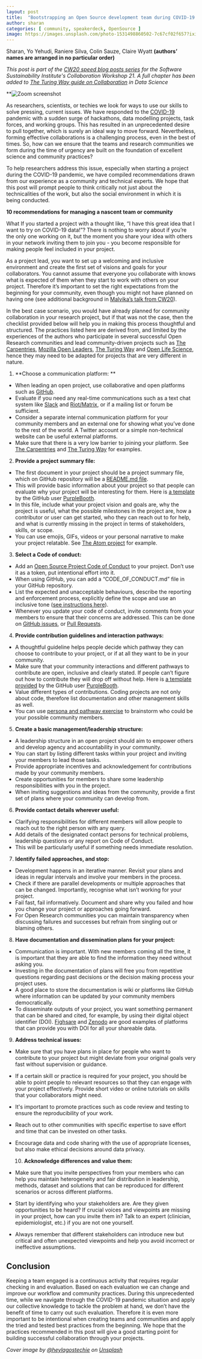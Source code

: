 ```yaml
---
layout: post
title:  "Bootstrapping an Open Source development team during COVID-19 crisis"
author: sharan
categories: [ community, speakerdeck, OpenSource ]
image: https://images.unsplash.com/photo-1531498860502-7c67cf02f657?ixid=MXwxMjA3fDB8MHxwaG90by1wYWdlfHx8fGVufDB8fHw%3D&ixlib=rb-1.2.1&auto=format&fit=crop&w=1950&q=80
---
```


Sharan, Yo Yehudi, Raniere Silva, Colin Sauze, Claire Wyatt **(authors’ names are arranged in no particular order)**

_This post is part of the [CW20 speed blog posts series](https://software.ac.uk/tags/cw20-speed-blog-posts) for the Software Sustainability Institute's Collaboration Workshop 21. A full chapter has been added to [The Turing Way guide on Collaboration](https://the-turing-way.netlify.app/collaboration/new-community.html) in Data Science_

**![Zoom screenshot](https://software.ac.uk/sites/default/files/Screenshot%20from%202020-03-31%2011-01-25.png)

As researchers, scientists, or techies we look for ways to use our skills to solve pressing, current issues. We have responded to the [COVID-19](https://www.gov.uk/coronavirus) pandemic with a sudden surge of hackathons, data modelling projects, task forces, and working groups. This has resulted in an unprecedented desire to pull together, which is surely an ideal way to move forward. Nevertheless, forming effective collaborations is a challenging process, even in the best of times. So, how can we ensure that the teams and research communities we form during the time of urgency are built on the foundation of excellent science and community practices?

To help researchers address this issue, especially when starting a project during the COVID-19 pandemic, we have compiled recommendations drawn from our experience as a community and technical experts. We hope that this post will prompt people to think critically not just about the technicalities of the work, but also the social environment in which it is being conducted. 

**10 recommendations for managing a nascent team or community**

What If you started a project with a thought like, “I have this great idea that I want to try on COVID-19 data!”? There is nothing to worry about if you’re the only one working on it, but the moment you share your idea with others in your network inviting them to join you - you become responsible for making people feel included in your project. 

As a project lead, you want to set up a welcoming and inclusive environment and create the first set of visions and goals for your collaborators. You cannot assume that everyone you collaborate with knows what is expected of them when they start to work with others on your project. Therefore it’s important to set the right expectations from the beginning for your community, even though you might not have planned on having one (see additional background in [Malvika’s talk from CW20](https://zenodo.org/record/3745008)).

In the best case scenario, you would have already planned for community collaboration in your research project, but if that was not the case, then the checklist provided below will help you in making this process thoughtful and structured. The practices listed here are derived from, and limited by the experiences of the authors who participate in several successful Open Research communities and lead community-driven projects such as [The Carpentries](https://carpentries.org/), [Mozilla Open Leaders](https://mozilla.github.io/open-leadership-framework/), [The Turing Way](https://the-turing-way.netlify.com/collaborating_github/collaborating_github.html) and [Open Life Science](https://openlifesci.org/ols-1#schedule), hence they may need to be adapted for projects that are very different in nature.

1.  **Choose a communication platform: **
    

-   When leading an open project, use collaborative and open platforms such as [GitHub](http://github.com/). 
-   Evaluate if you need any real-time communications such as a text chat system like [Slack](https://slack.com) and [Riot/Matrix](https://about.riot.im/free), or if a mailing list or forum be sufficient. 
-   Consider a separate internal communication platform for your community members and an external one for showing what you’ve done to the rest of the world. A Twitter account or a simple non-technical website can be useful external platforms.
-   Make sure that there is a very low barrier to joining your platform. See [The Carpentries](https://github.com/carpentries) and [The Turing Way](https://github.com/alan-turing-institute/the-turing-way) for examples.

2.  **Provide a project summary file:**
    

-   The first document in your project should be a project summary file, which on GitHub repository will be a [README.md file](https://help.github.com/en/github/creating-cloning-and-archiving-repositories/about-readmes). 
-   This will provide basic information about your project so that people can evaluate why your project will be interesting for them. Here is [a template](https://gist.github.com/PurpleBooth/109311bb0361f32d87a2) by the GitHub user [PurpleBooth](https://gist.github.com/PurpleBooth).
-   In this file, include what your project vision and goals are, why the project is useful, what the possible milestones in the project are, how a contributor or user can get started, who they can reach out to for help, and what is currently missing in the project in terms of stakeholders, skills, or scope.
-   You can use emojis, GIFs, videos or your personal narrative to make your project relatable. See [The Atom project](https://github.com/atom/atom) for example.

3.  **Select a Code of conduct:**
    

-   Add an [Open Source Project Code of Conduct](https://opensourceconduct.com/) to your project. Don’t use it as a token, put intentional effort into it. 
-   When using GitHub, you can add a “CODE\_OF\_CONDUCT.md” file in your GitHub repository. 
-   List the expected and unacceptable behaviours, describe the reporting and enforcement process, explicitly define the scope and use an inclusive tone  ([see instructions here](https://help.github.com/en/github/building-a-strong-community/adding-a-code-of-conduct-to-your-project)).
-   Whenever you update your code of conduct, invite comments from your members to ensure that their concerns are addressed. This can be done on [GitHub issues](https://help.github.com/en/github/managing-your-work-on-github/about-issues), or [Pull Requests](https://help.github.com/en/github/collaborating-with-issues-and-pull-requests/about-pull-requests).

4.  **Provide contribution guidelines and interaction pathways:**
    

-   A thoughtful guideline helps people decide which pathway they can choose to contribute to your project, or if at all they want to be in your community. 
-   Make sure that your community interactions and different pathways to contribute are open, inclusive and clearly stated. If people can’t figure out how to contribute they will drop off without help. Here is [a template provided](https://gist.github.com/PurpleBooth/b24679402957c63ec426) by the GitHub user [PurpleBooth](https://gist.github.com/PurpleBooth).
-   Value different types of contributions. Coding projects are not only about code, therefore list documentation and other management skills as well. 
-   You can use [persona and pathway exercise](https://mozillascience.github.io/working-open-workshop/personas_pathways/) to brainstorm who could be your possible community members.

5.  **Create a basic management/leadership structure:**
    

-   A leadership structure in an open project should aim to empower others and develop agency and accountability in your community. 
-   You can start by listing different tasks within your project and inviting your members to lead those tasks.
-   Provide appropriate incentives and acknowledgement for contributions made by your community members.
-   Create opportunities for members to share some leadership responsibilities with you in the project.
-   When inviting suggestions and ideas from the community, provide a first set of plans where your community can develop from. 

6.  **Provide contact details wherever useful:**
    

-   Clarifying responsibilities for different members will allow people to reach out to the right person with any query.
-   Add details of the designated contact persons for technical problems, leadership questions or any report on Code of Conduct.
-   This will be particularly useful if something needs immediate resolution.

7.  **Identify failed approaches, and stop:**
    

-   Development happens in an iterative manner. Revisit your plans and ideas in regular intervals and involve your members in the process. 
-   Check if there are parallel developments or multiple approaches that can be changed. Importantly, recognise what isn’t working for your project.
-   Fail fast, fail informatively. Document and share why you failed and how you change your project or approaches going forward. 
-   For Open Research communities you can maintain transparency when discussing failures and successes but refrain from singling out or blaming others. 

8.  **Have documentation and dissemination plans for your project:**
    

-   Communication is important. With new members coming all the time, it is important that they are able to find the information they need without asking you. 
-   Investing in the documentation of plans will free you from repetitive questions regarding past decisions or the decision making process your project uses.
-   A good place to store the documentation is wiki or platforms like GitHub where information can be updated by your community members democratically.
-   To disseminate outputs of your project, you want something permanent that can be shared and cited, for example, by using their digital object identifier (DOI). [Fighsare](https://figshare.com/) and [Zenodo](http://zenodo.org) are good examples of platforms that can provide you with DOI for all your shareable data.

9.  **Address technical issues:**
    

-   Make sure that you have plans in place for people who want to contribute to your project but might deviate from your original goals very fast without supervision or guidance. 
-   If a certain skill or practice is required for your project, you should be able to point people to relevant resources so that they can engage with your project effectively. Provide short video or online tutorials on skills that your collaborators might need. 
-   It's important to promote practices such as code review and testing to ensure the reproducibility of your work.
-   Reach out to other communities with specific expertise to save effort and time that can be invested on other tasks. 
-   Encourage data and code sharing with the use of appropriate licenses, but also make ethical decisions around data privacy.

    10. **Acknowledge differences and value them:**

-   Make sure that you invite perspectives from your members who can help you maintain heterogeneity and fair distribution in leadership, methods, dataset and solutions that can be reproduced for different scenarios or across different platforms. 
-   Start by identifying who your stakeholders are. Are they given opportunities to be heard? If crucial voices and viewpoints are missing in your project, how can you invite them in? Talk to an expert (clinician, epidemiologist, etc.) if you are not one yourself. 
-   Always remember that different stakeholders can introduce new but critical and often unexpected viewpoints and help you avoid incorrect or ineffective assumptions.

**Conclusion**
--------------

Keeping a team engaged is a continuous activity that requires regular checking in and evaluation. Based on each evaluation we can change and improve our workflow and community practices. During this unprecedented time, while we navigate through the COVID-19 pandemic situation and apply our collective knowledge to tackle the problem at hand, we don’t have the benefit of time to carry out such evaluation. Therefore it is even more important to be intentional when creating teams and communities and apply the tried and tested best practices from the beginning. We hope that the practices recommended in this post will give a good starting point for building successful collaboration through your projects.

*Cover image by [@heylagostechie](https://unsplash.com/photos/YgOCJz9uGMk) on [Unsplash](https://unsplash.com)*
